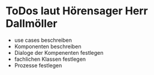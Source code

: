 # ToDos laut Hörensager Herr Dallmöller
- use cases beschreiben
- Komponenten beschreiben
- Dialoge der Kompenenten festlegen
- fachlichen Klassen festlegen
- Prozesse festlegen
